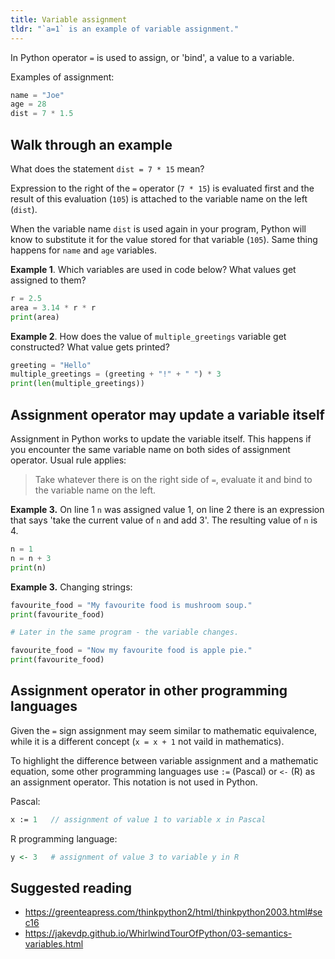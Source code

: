 ```yaml
---
title: Variable assignment
tldr: "`a=1` is an example of variable assignment."
---
```


In Python operator `=` is used to assign, or 'bind', a value to a variable.

Examples of assignment:

```python
name = "Joe"
age = 28
dist = 7 * 1.5
```

## Walk through an example

What does the statement `dist = 7 * 15` mean?

Expression to the right of the `=` operator (`7 * 15`) is evaluated first
and the result of this evaluation (`105`) is attached to the variable name on the left (`dist`).

When the variable name `dist` is used again in your program, Python will know to substitute it for the value stored for that variable (`105`). Same thing happens for `name` and `age` variables.

**Example 1**. Which variables are used in code below?
What values get assigned to them?

```python
r = 2.5
area = 3.14 * r * r
print(area)
```

**Example 2**. How does the value of `multiple_greetings` variable get constructed?
What value gets printed?

```python
greeting = "Hello"
multiple_greetings = (greeting + "!" + " ") * 3
print(len(multiple_greetings))
```

## Assignment operator may update a variable itself

Assignment in Python works to update the variable itself.
This happens if you encounter the same variable name on both sides of assignment operator.
Usual rule applies:

> Take whatever there is on the right side of `=`,
> evaluate it and bind to the variable name on the left.

**Example 3.** On line 1 `n` was assigned value 1,
on line 2 there is an expression that says
'take the current value of `n` and add 3'.
The resulting value of `n` is 4.

```python
n = 1
n = n + 3
print(n)
```

**Example 3.** Changing strings:

```python
favourite_food = "My favourite food is mushroom soup."
print(favourite_food)

# Later in the same program - the variable changes.

favourite_food = "Now my favourite food is apple pie."
print(favourite_food)
```

<!--
**Excercise.** Consider `total_dist` variable that shows the distance
walked by a person in a week. Demonstrate how it can accumulate values.
-->

## Assignment operator in other programming languages

Given the `=` sign assignment may seem similar to mathematic equivalence,
while it is a different concept (`x = x + 1` not vaild in mathematics).

To highlight the difference between variable assignment and a mathematic equation,
some other programming languages use `:=` (Pascal) or `<-` (R) as an assignment operator.
This notation is not used in Python.

Pascal:

```pascal
x := 1   // assignment of value 1 to variable x in Pascal
```

R programming language:

```R
y <- 3   # assignment of value 3 to variable y in R
```

## Suggested reading

- <https://greenteapress.com/thinkpython2/html/thinkpython2003.html#sec16>
- <https://jakevdp.github.io/WhirlwindTourOfPython/03-semantics-variables.html>
